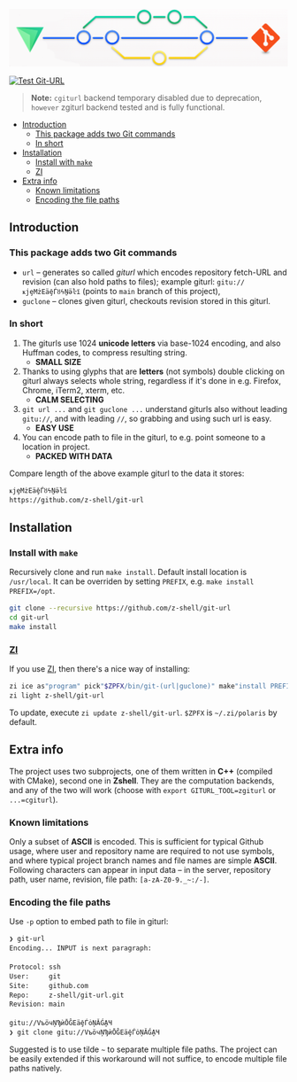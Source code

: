 <p align="center">
<a href="https://github.com/z-shell/git-url">
<img src="https://github.com/z-shell/git-url/raw/images/z-git-url.png"/>
</a>
</p>

[![Test Git-URL](https://github.com/z-shell/git-url/actions/workflows/makefile.yml/badge.svg?branch=main)](https://github.com/z-shell/git-url/actions/workflows/makefile.yml)

> **Note:** `cgiturl` backend temporary disabled due to deprecation, `however` zgiturl backend tested and is fully functional.

- [Introduction](#introduction)
  - [This package adds two Git commands](#this-package-adds-two-git-commands)
  - [In short](#in-short)
- [Installation](#installation)
  - [Install with `make`](#install-with-make)
  - [ZI](#zi)
- [Extra info](#extra-info)
  - [Known limitations](#known-limitations)
  - [Encoding the file paths](#encoding-the-file-paths)

## Introduction

### This package adds two Git commands

- `url` – generates so called _giturl_ which encodes repository fetch-URL and revision
  (can also hold paths to files); example giturl: `gitu://ҝjȩMżEäḝЃȣϟṈӛŀї` (points to `main` branch of this project),
- `guclone` – clones given giturl, checkouts revision stored in this giturl.

### In short

1. The giturls use 1024 **unicode letters** via base-1024 encoding, and also Huffman codes, to compress resulting string.
   - **SMALL SIZE**
2. Thanks to using glyphs that are **letters** (not symbols) double clicking on giturl always selects whole string, regardless if it's done in e.g. Firefox, Chrome, iTerm2, xterm, etc.
   - **CALM SELECTING**
3. `git url ...` and `git guclone ...` understand giturls also without leading `gitu://`, and with leading `//`, so grabbing and using such url is easy.
   - **EASY USE**
4. You can encode path to file in the giturl, to e.g. point someone to a location in project.
   - **PACKED WITH DATA**

Compare length of the above example giturl to the data it stores:

```zsh
ҝjȩMżEäḝЃȣϟṈӛŀї
https://github.com/z-shell/git-url
```

## Installation

### Install with `make`

Recursively clone and run `make install`. Default install location is `/usr/local`. It can be overriden by setting `PREFIX`, e.g. `make install PREFIX=/opt`.

```zsh
git clone --recursive https://github.com/z-shell/git-url
cd git-url
make install
```

### [ZI](https://github.com/z-shell/zi)

If you use [ZI](https://github.com/z-shell/zi), then there's a nice way of installing:

```zsh
zi ice as"program" pick"$ZPFX/bin/git-(url|guclone)" make"install PREFIX=$ZPFX"
zi light z-shell/git-url
```

To update, execute `zi update z-shell/git-url`. `$ZPFX` is `~/.zi/polaris` by default.

## Extra info

The project uses two subprojects, one of them written in **C++** (compiled with CMake), second one in **Zshell**.
They are the computation backends, and any of the two will work (choose with `export GITURL_TOOL=zgiturl` or `...=cgiturl`).

### Known limitations

Only a subset of **ASCII** is encoded. This is sufficient for typical Github usage, where user and
repository name are required to not use symbols, and where typical project branch names and
file names are simple **ASCII**. Following characters can appear in input data – in the server,
repository path, user name, revision, file path: `[a-zA-Z0-9._~:/-]`.

### Encoding the file paths

Use `-p` option to embed path to file in giturl:

```zsh
❯ git-url
Encoding... INPUT is next paragraph:

Protocol: ssh
User:     git
Site:     github.com
Repo:     z-shell/git-url.git
Revision: main

gitu://VъöчŅϠѝŌĜEäḝЃȯŅǍǴḀЧ
❯ git clone gitu://VъöчŅϠѝŌĜEäḝЃȯŅǍǴḀЧ
```

Suggested is to use tilde `~` to separate multiple file paths. The project can be easily
extended if this workaround will not suffice, to encode multiple file paths natively.
